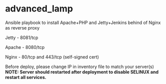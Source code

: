 # advanced_lamp
Ansible playbook to install Apache+PHP and Jetty+Jenkins behind of Nginx as reverse proxy<br>

<p>Jetty - 8081/tcp</p>
<p>Apache - 8080/tcp </p>
<p>Nginx - 80/tcp and 443/tcp (self-signed cert)</p>

Before deploy, please change IP in inventory file to match your server(s)<br>
<b>NOTE: Server should restarted after deployment to disable SELINUX and restart all services.</b>
